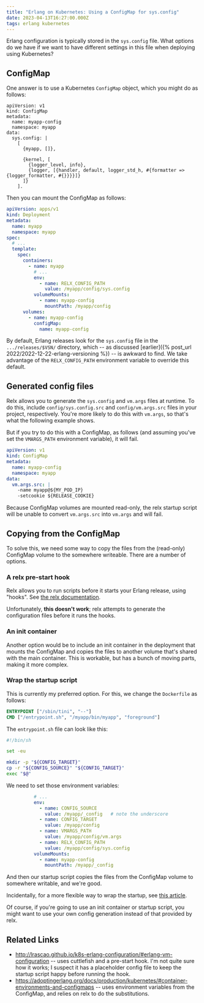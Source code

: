 ```yaml
---
title: "Erlang on Kubernetes: Using a ConfigMap for sys.config"
date: 2023-04-13T16:27:00.000Z
tags: erlang kubernetes
---
```


Erlang configuration is typically stored in the `sys.config` file. What options do we have if we want to have different
settings in this file when deploying using Kubernetes?

## ConfigMap

One answer is to use a Kubernetes `ConfigMap` object, which you might do as follows:

```
apiVersion: v1
kind: ConfigMap
metadata:
  name: myapp-config
  namespace: myapp
data:
  sys.config: |
    [
      {myapp, []},

      {kernel, [
        {logger_level, info},
        {logger, [{handler, default, logger_std_h, #{formatter => {logger_formatter, #{}}}}]}
      ]}
    ].
```

Then you can mount the ConfigMap as follows:

```yaml
apiVersion: apps/v1
kind: Deployment
metadata:
  name: myapp
  namespace: myapp
spec:
  # ...
  template:
    spec:
      containers:
        - name: myapp
          # ...
          env:
            - name: RELX_CONFIG_PATH
              value: /myapp/config/sys.config
          volumeMounts:
            - name: myapp-config
              mountPath: /myapp/config
      volumes:
        - name: myapp-config
          configMap:
            name: myapp-config
```

By default, Erlang releases look for the `sys.config` file in the `.../releases/$VSN/` directory, which -- as discussed
[earlier]({% post_url 2022/2022-12-22-erlang-versioning %}) -- is awkward to find. We take advantage of the
`RELX_CONFIG_PATH` environment variable to override this default.

## Generated config files

Relx allows you to generate the `sys.config` and `vm.args` files at runtime. To do this, include `config/sys.config.src`
and `config/vm.args.src` files in your project, respectively. You're more likely to do this with `vm.args`, so that's
what the following example shows.

But if you try to do this with a ConfigMap, as follows (and assuming you've set the `VMARGS_PATH` environment variable),
it will fail.

```yaml
apiVersion: v1
kind: ConfigMap
metadata:
  name: myapp-config
  namespace: myapp
data:
  vm.args.src: |
    -name myapp@${MY_POD_IP}
    -setcookie ${RELEASE_COOKIE}
```

Because ConfigMap volumes are mounted read-only, the relx startup script will be unable to convert `vm.args.src` into
`vm.args` and will fail.

## Copying from the ConfigMap

To solve this, we need some way to copy the files from the (read-only) ConfigMap volume to the somewhere writeable.
There are a number of options.

### A relx pre-start hook

Relx allows you to run scripts before it starts your Erlang release, using "hooks". See [the relx
documentation](https://github.com/erlware/relx/wiki/Configuration#start-script-hooks).

Unfortunately, **this doesn't work**; relx attempts to generate the configuration files before it runs the hooks.

### An init container

Another option would be to include an init container in the deployment that mounts the ConfigMap and copies the files to
another volume that's shared with the main container. This is workable, but has a bunch of moving parts, making it more
complex.

### Wrap the startup script

This is currently my preferred option. For this, we change the `Dockerfile` as follows:

```Dockerfile
ENTRYPOINT ["/sbin/tini", "--"]
CMD ["/entrypoint.sh", "/myapp/bin/myapp", "foreground"]
```

The `entrypoint.sh` file can look like this:

```sh
#!/bin/sh

set -eu

mkdir -p "${CONFIG_TARGET}"
cp -r "${CONFIG_SOURCE}" "${CONFIG_TARGET}"
exec "$@"
```

We need to set those environment variables:

```yaml
          # ...
          env:
            - name: CONFIG_SOURCE
              value: /myapp/_config   # note the underscore
            - name: CONFIG_TARGET
              value: /myapp/config
            - name: VMARGS_PATH
              value: /myapp/config/vm.args
            - name: RELX_CONFIG_PATH
              value: /myapp/config/sys.config
          volumeMounts:
            - name: myapp-config
              mountPath: /myapp/_config
```

And then our startup script copies the files from the ConfigMap volume to somewhere writable, and we're good.

Incidentally, for a more flexible way to wrap the startup, see [this
article](https://www.camptocamp.com/en/actualite/flexible-docker-entrypoints-scripts/).

Of course, if you're going to use an init container or startup script, you might want to use your own config generation
instead of that provided by relx.

## Related Links

- <http://lrascao.github.io/k8s-erlang-configuration/#erlang-vm-configuration> -- uses cuttlefish and a pre-start hook.
  I'm not quite sure how it works; I suspect it has a placeholder config file to keep the startup script happy before
  running the hook.
- <https://adoptingerlang.org/docs/production/kubernetes/#container-environments-and-configmaps> -- uses environment
  variables from the ConfigMap, and relies on relx to do the substitutions.
